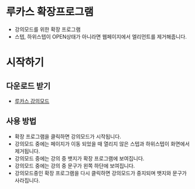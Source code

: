 # 루카스 확장프로그램

- 강의모드를 위한 확장 프로그램
- 스텝, 하위스텝이 OPEN상태가 아니라면 웹페이지에서 엘리먼트를 제거해줍니다.

# 시작하기

## 다운로드 받기

- [루카스 강의모드](https://chrome.google.com/webstore/detail/%EB%A3%A8%EC%B9%B4%EC%8A%A4-%ED%99%95%EC%9E%A5%ED%94%84%EB%A1%9C%EA%B7%B8%EB%9E%A8/focimgcilchmcngnbhalbnmdlhlpobjm?hl=ko)

## 사용 방법

- 확장 프로그램을 클릭하면 강의모드가 시작됩니다.
- 강의모드 중에는 페이지가 이동 되었을 때 열리지 않은 스텝과 하위스텝이 화면에서 제거됩니다.
- 강의모드 중에는 강의 중 뱃지가 확장 프로그램에 보여집니다.
- 강의모드 중에는 강의 중 문구가 왼쪽 하단에 보여집니다.
- 강의모드중인 확장 프로그램을 다시 클릭하면 강의모드가 중지되며 뱃지와 문구가 사라집니다.
